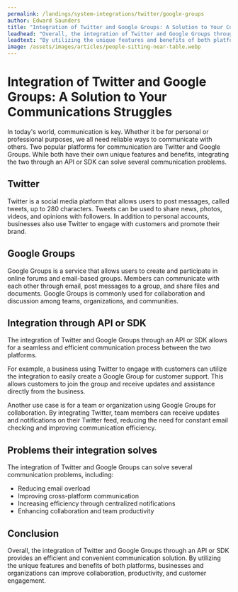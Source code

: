 ```yaml
---
permalink: /landings/system-integrations/twitter/google-groups
author: Edward Saunders
title: "Integration of Twitter and Google Groups: A Solution to Your Communications Struggles"
leadhead: "Overall, the integration of Twitter and Google Groups through an API or SDK provides an efficient and convenient communication solution"
leadtext: "By utilizing the unique features and benefits of both platforms, businesses and organizations can improve collaboration, productivity, and customer engagement."
image: /assets/images/articles/people-sitting-near-table.webp
---
```

<div class="arttext">	<h1>Integration of Twitter and Google Groups: A Solution to Your Communications Struggles</h1>
	<p>In today's world, communication is key. Whether it be for personal or professional purposes, we all need reliable ways to communicate with others. Two popular platforms for communication are Twitter and Google Groups. While both have their own unique features and benefits, integrating the two through an API or SDK can solve several communication problems.</p>
	<h2>Twitter</h2>
	<p>Twitter is a social media platform that allows users to post messages, called tweets, up to 280 characters. Tweets can be used to share news, photos, videos, and opinions with followers. In addition to personal accounts, businesses also use Twitter to engage with customers and promote their brand.</p>
	<h2>Google Groups</h2>
	<p>Google Groups is a service that allows users to create and participate in online forums and email-based groups. Members can communicate with each other through email, post messages to a group, and share files and documents. Google Groups is commonly used for collaboration and discussion among teams, organizations, and communities.</p>
	<h2>Integration through API or SDK</h2>
	<p>The integration of Twitter and Google Groups through an API or SDK allows for a seamless and efficient communication process between the two platforms.</p>
	<p>For example, a business using Twitter to engage with customers can utilize the integration to easily create a Google Group for customer support. This allows customers to join the group and receive updates and assistance directly from the business.</p>
	<p>Another use case is for a team or organization using Google Groups for collaboration. By integrating Twitter, team members can receive updates and notifications on their Twitter feed, reducing the need for constant email checking and improving communication efficiency.</p>
	<h2>Problems their integration solves</h2>
	<p>The integration of Twitter and Google Groups can solve several communication problems, including:</p>
	<ul>
		<li>Reducing email overload</li>
		<li>Improving cross-platform communication</li>
		<li>Increasing efficiency through centralized notifications</li>
		<li>Enhancing collaboration and team productivity</li>
	</ul>
	<h2>Conclusion</h2>
	<p>Overall, the integration of Twitter and Google Groups through an API or SDK provides an efficient and convenient communication solution. By utilizing the unique features and benefits of both platforms, businesses and organizations can improve collaboration, productivity, and customer engagement.</p>
</div>